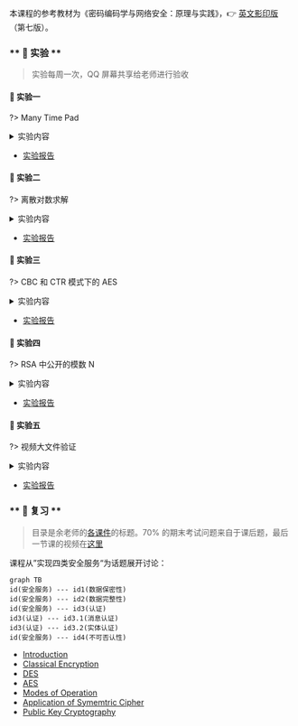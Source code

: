 <style>
    .crisp-client, #vcomments {
        display: none;
    }
</style>

本课程的参考教材为《密码编码学与网络安全：原理与实践》，👉 [英文影印版](course/cryptography/cryptography-and-network-security_principles-and-practice-7th-global-edition.pdf ':ignore')（第七版）。

<!-- tabs:start -->

### ** 🔬 实验 **

> 实验每周一次，QQ 屏幕共享给老师进行验收

#### 🔬 实验一

?> Many Time Pad

<details>
<summary>实验内容</summary>

> 【时间】 5 月 23 号（周六）晚上
> 
> 【编程语言】 Python（推荐）或者 C/C++
> 
> 【实验目的】
> 
> 1. 了解流密码的结构特点；
> 2. 掌握 One-time Pad 的一般具体实现；
> 3. 通过使用 Python（推荐）或者 C，编程实现一个流密码加密示例的破解，进一步认识在流密码加密中多次使用相同密钥导致的问题。
> 
> 【实验内容】
> 
> 在掌握流密码结构的基础上，通过本实验观察使用相同流密码密钥加密多个明文导致的严重后果。
> 
> 附件 [ciphertext.txt](course/cryptography/lab-1-ciphertext.txt ':ignore') 有 11 个十六进制编码的密文，它们是使用流密码加密 11 个明文的结果，所有密文都使用相同的流密码密钥。
> 
> 实验的目标是解密最后一个密文，并提交明文消息。
> 
>   
> 提示：
> 
> 1. 对密文进行异或，并考虑当空格与 [a ~ z, A ~ Z] 中的字符进行异或时会发生什么。
> 2. 附件 [encrypt.py](course/cryptography/lab-1-encrypt.py ':ignore') 是用于生成密文的 Python 示例程序（不影响实验，仅供参考）。 

</details>

- [实验报告](course/cryptography/lab-1.md)

#### 🔬 实验二

?> 离散对数求解

<details>
<summary>实验内容</summary>

> 【时间】5 月 30 号（周六）晚上
> 
> 【编程语言】Python（推荐）或者 C/C++
> 
> 【实验目的】
> 
> 1. 掌握与密码学相关的基础数论知识；
> 2. 通过使用 Python（推荐）或者 C，利用中间相遇攻击来编程实
>  
> 【实验内容】
> 实验内容和要求请见附件 [EXP2-Doc.pdf](course/cryptography/lab-2-EXP2-Doc.pdf ':ignore')
> 
> ```pdf
> course/cryptography/lab-2-EXP2-Doc.pdf
> ```

<!-- <font color=gray>docsify 的文档嵌入（嵌入多个 iframe）还有一点问题，修复 bug 前先使用 docsify-pdf-embed 插件来显示 </font> -->

</details>

- [实验报告](course/cryptography/lab-2.md)

#### 🔬 实验三

?> CBC 和 CTR 模式下的 AES

<details>
<summary>实验内容</summary>

> 【时间】6 月 6 号（周六）晚上
> 
> 【地点】待定
> 
> 【编程语言】Python（推荐）或者 C/C++
> 
> 【实验目的】
> 1. 了解分组密码的结构特点；
> 2. 掌握传统分组密码结构 AES，以及 AES 在两种工作模式 CBC 和 CTR 下的实现；
> 3. 通过使用 Python（推荐）或者 C，编程分别实现 CBC 和 CTR 模式下的 AES 加密解密。
> 
> 【实验内容】
> 
> 在本次实验中，需要实现两个加密/解密系统，一个在密文分组链接模式（CBC）下使用 AES，另一个在计数器模式（CTR）中使用 AES。
> 
> 完成程序后，使用附件的 [test.txt](course/cryptography/lab-3-test.txt ':ignore') 中给出的四组密钥和密文（十六进制形式）来验证你的代码。
> 
> 【要求】：
> 1. 在两种模式下，16 字节的加密 IV 都要求是随机生成的，并被添加到密文前面；
> 2. 对于 CBC 加密，要求使用 PKCS5 填充方案；
> 3. 对于 AES 的基本实现，你可以使用现有的加密库，如 PyCrypto（Python），Crypto++（C++）或任何其他语言和库；
> 4. 要求自己实现 CBC 和 CTR 模式，而不是直接调用 AES 库的内置功能；

</details>

- [实验报告](course/cryptography/lab-3.md)

#### 🔬 实验四

?> RSA 中公开的模数 N

<details>
<summary>实验内容</summary>

> 【时间】6 月 13 号（周六）晚上
> 
> 【地点】待定
> 
> 【编程语言】Python（推荐）或者 C/C++
>
> 【实验目的】
> 1. 了解公钥加密方案的一般结构；
> 2. 深入理解 RSA 加密原语的密钥生成；
> 3. 通过使用 Python（推荐）或者 C，编程实现对没有正确生成密钥的 RSA 的破解，提醒大家不要尝试自己随意实现加密原语。
>
> 【实验内容】
> 实验内容和要求请见附件 [EXP4-Doc.pdf](course/cryptography/lab-4-EXP4-Doc.pdf ':ignore')
>
> ```pdf
> course/cryptography/lab-4-EXP4-Doc.pdf
> ```

</details>

- [实验报告](course/cryptography/lab-4.md)

#### 🔬 实验五

?> 视频大文件验证

<details>
<summary>实验内容</summary>

> 【时间】6 月 20 号（周六）晚上
> 
> 【地点】待定
> 
> 【编程语言】Python（推荐）或者 C/C++
>
> 【实验目的】
> 1. 掌握数据完整性、哈希函数、MAC 等概念；
> 2. 了解如何使用 MAC 来确保数据的完整性；
> 3. 通过使用 Python（推荐）或者 C，利用 SHA-256 对视频大文件进行认证，学习如何使用哈希链来的实现大文件的分块认证。
>
> 【实验内容】
> 实验内容和要求请见附件 [EXP5-Doc.pdf](course/cryptography/lab-5-EXP5-Doc.pdf ':ignore')
>
> ```pdf
> course/cryptography/lab-5-EXP5-Doc.pdf
> ```

</details>

- [实验报告](course/cryptography/lab-5.md)

### ** 💯 复习 **

> 目录是余老师的[各课件](https://github.com/JingqingLin/cryptography)的标题。70% 的期末考试问题来自于课后题，最后一节课的视频在[这里](https://www.eeo.cn/live.php?lessonKey=d19fdb204aa038fe)

课程从”实现四类安全服务“为话题展开讨论：

```mermaid
graph TB
id(安全服务) --- id1(数据保密性)
id(安全服务) --- id2(数据完整性)
id(安全服务) --- id3(认证)
id3(认证) --- id3.1(消息认证)
id3(认证) --- id3.2(实体认证)
id(安全服务) --- id4(不可否认性)
```

- [Introduction](course/cryptography/summary-introduction.md "Introduction - 复习 - 现代密码学与应用")
- [Classical Encryption](course/cryptography/summary-classical-encryption.md "Classical Encryption - 复习 - 现代密码学与应用")
- [DES](course/cryptography/summary-des.md "DES - 复习 - 现代密码学与应用")
- [AES](course/cryptography/summary-aes.md "AES - 复习 - 现代密码学与应用")
- [Modes of Operation](course/cryptography/summary-modes-of-operation.md "Modes of Operation - 复习 - 现代密码学与应用")
- [Application of Symemtric Cipher](course/cryptography/summary-application-of-symemtric-cipher.md "Application of Symemtric Cipher - 复习 - 现代密码学与应用")
- [Public Key Cryptography](course/cryptography/summary-public-key-cryptography.md "Public Key Cryptography - 复习 - 现代密码学与应用")

<!-- tabs:end -->
